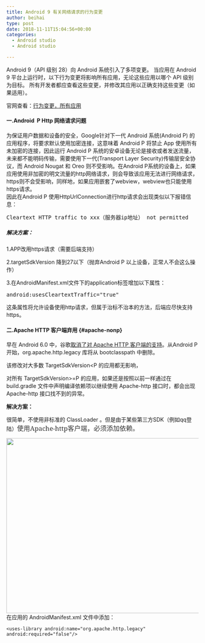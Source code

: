 ```yaml
---
title: Android 9 有关网络请求的行为变更
author: beihai
type: post
date: 2018-11-11T15:04:56+00:00
categories:
  - Android studio
  - Android studio

---
```

Android 9（API 级别 28）向 Android 系统引入了多项变更。 当应用在 Android 9 平台上运行时，以下行为变更将影响所有应用，无论这些应用以哪个 API 级别为目标。 所有开发者都应查看这些变更，并修改其应用以正确支持这些变更（如果适用）。
  
<!--more-->


  
官网查看：<a href="https://developer.android.google.cn/about/versions/pie/android-9.0-changes-all#crypto-changes" target="_blank" rel="noopener noreferrer">行为变更，所有应用</a>

#### 一.Android  P Http 网络请求问题

<div>
  为保证用户数据和设备的安全，Google针对下一代 Android 系统(Android P) 的应用程序，将要求默认使用加密连接，这意味着 Android P 将禁止 App 使用所有未加密的连接，因此运行 Android P 系统的安卓设备无论是接收或者发送流量，未来都不能明码传输，需要使用下一代(Transport Layer Security)传输层安全协议，而 Android Nougat 和 Oreo 则不受影响。在Android P系统的设备上，如果应用使用非加密的明文流量的http网络请求，则会导致该应用无法进行网络请求，https则不会受影响，同样地，如果应用嵌套了webview，webview也只能使用https请求。
</div>

<div>
  因此在Android P 使用HttpUrlConnection进行http请求会出现类似以下报错信息：
</div>

<div>
</div>

<pre>Cleartext HTTP traffic to xxx（服务器ip地址） not permitted</pre>

##### 解决方案：

1.APP改用https请求（需要后端支持）
  
2.targetSdkVersion 降到27以下（抛弃Android P 以上设备，正常人不会这么操作）
  
3.在AndroidManifest.xml文件下的application标签增加以下属性：

<pre>android:usesCleartextTraffic="true"</pre>

这条属性将允许设备使用http请求，但属于治标不治本的方法，后端应尽快支持https。

#### 二.Apache HTTP 客户端弃用 {#apache-nonp}

早在 Android 6.0 中，谷歌[取消了对 Apache HTTP 客户端的支持][1]。从Android P开始，org.apache.http.legacy 库将从 bootclasspath 中删除。
  
该修改对大多数 TargetSdkVersion<P 的应用都无影响，
  
对所有 TargetSdkVersion>=P 的应用，如果还是按照以前一样通过在 build.gradle 文件中声明编译依赖项以继续使用 Apache-http 接口时，都会出现 Apache-http 接口找不到的异常。
  
**解决方案：**
  
很简单，不使用非标准的 ClassLoader 。但是由于某些第三方SDK（例如qq登陆）<span style="display: inline !important; float: none; background-color: #ffffff; color: #333333; cursor: text; font-family: 'Noto Serif',serif; font-size: 17px; font-style: normal; font-variant: normal; font-weight: 400; letter-spacing: normal; orphans: 2; text-align: left; text-decoration: none; text-indent: 0px; text-transform: none; -webkit-text-stroke-width: 0px; white-space: normal; word-spacing: 0px;">使用Apache-http客户端，必须添加依赖。</span>
  
<img class="alignnone size-full wp-image-284" src="http://120.78.201.42/wp-content/uploads/2018/11/批注-2018-11-11-201212.jpg" alt="" width="864" height="458" />在应用的 AndroidManifest.xml 文件中添加：

<pre class="pure-highlightjs"><code class="java">&lt;uses-library android:name="org.apache.http.legacy" android:required="false"/&gt;</code></pre>

&nbsp;

 [1]: https://developer.android.google.cn/about/versions/marshmallow/android-6.0-changes#behavior-apache-http-client